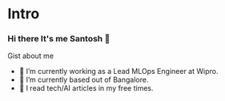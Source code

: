 # Intro
### Hi there It's me Santosh 👋

Gist about me

- 🔭 I’m currently working as a Lead MLOps Engineer at Wipro.
- 🌱 I’m currently based out of Bangalore.
- 🌱 I read tech/AI articles in my free times.

<!-- ### Other places you can find me -->

<!-- [Follow me on linkedIn] (https://www.linkedin.com/in/santoshvishwa1/) -->



